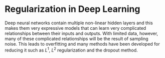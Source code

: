 Regularization in Deep Learning
===============================

Deep neural networks contain multiple non-linear hidden layers 
and this makes them very expressive models that can learn very 
complicated relationships between their inputs and outputs. With
limited data, however, many of these complicated relationships 
will be the result of sampling noise. This leads to overfitting 
and many methods have been developed for reducing it such as $L^1$,
$L^2$ regularization and the dropout method.



